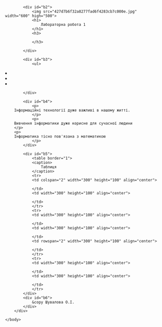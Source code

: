 
<!DOCTYPE HTML>
<html>
	<head>
		<meta charset="UTF-8">
		<title>Лабораторна робота 1</title>
	</head>
	<body>
		<div id="b1">
		
			<div id="b2">
				<img src="427d7b6f32a8277fad6f4283cb7c000e.jpg" width="600" high="500">
				<h1>
					Лабораторна робота 1
				</h1>
				<h3>
					
				</h3>
				
			</div>
			
			<div id="b3">
				<ul>
<li><a href="https://yuliadubrivskaya.github.io/Xranilishe/"></a></li>
<li><a href="https://drive.google.com/open?id=1YrTP1KmWL3VVvFj4DlhHDY8I0pZ9Uq4MPIK6twxQDUI"</a></li>
<li><a href="https://drive.google.com/open?id=1fAavlFCuWvyZmkfuMMSD8H2_RTbiWcTq"></a></li>

			</div>
			
			<div id="b4">
				<p>
        Інформаційні технології дуже важливі в нашому житті.
				</p>
				<p>
        Вивчення інформатики дуже корисне для сучасної людини
        </p>
        <p>
        Інформатика тісно пов'язана з математикою
				</p>
			</div>
			
			<div id="b5">
				<table border="1">
				<caption>
					Таблиця
				</caption>
				<tr>
				<td colspan="2" width="300" height="100" align="center">
					
				</td>
				<td width="300" height="100" align="center">
					
				</td>
				</tr>
				<tr>
				<td width="300" height="100" align="center">
					
				</td>
				<td width="300" height="100" align="center">
					
				</td>
				<td rowspan="2" width="300" height="100" align="center">
					
				</td>
				</tr>
				<tr>
				<td width="300" height="100" align="center">

				</td>
				<td width="300" height="100" align="center">

				</td>
				</tr>
			</div>
			<div id="b6">
				&copy Шувалова О.І.
			</div>
		</div>
		
	</body>
</html>
